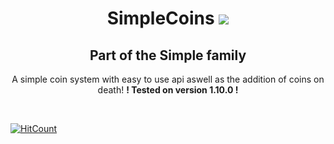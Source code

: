 ﻿<h1 align="center">SimpleCoins <a href="https://poggit.pmmp.io/p/SimpleCoins"><img src="https://poggit.pmmp.io/shield.state/SimpleCoins"></a> </h1>
 <h2 align="center">Part of the Simple family</h2>

<p align="center"> A simple coin system with easy to use api aswell as the addition of coins on death! <b>! Tested on version 1.10.0 ! </b></p> <br>

[![HitCount](http://hits.dwyl.io/MCPEATECH/SimpleCoins.svg)](http://hits.dwyl.io/MCPEATECH/SimpleCoins)
